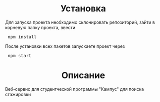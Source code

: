 <h1 align="center">Установка</h1>
<p>Для запуска проекта необходимо склонировать репозиторий, зайти в корневую папку проекта, ввести <pre> npm install </pre><p>
<p>После установки всех пакетов запускаете проект через <pre> npm start </pre> </p>



<h1 align="center">Описание</h1>
<p>Веб-сервис для студентческой программы "Кампус" для поиска стажировки</p>
